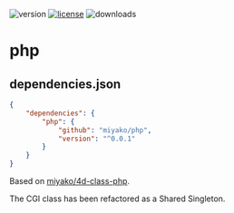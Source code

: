 ![version](https://img.shields.io/badge/version-20%20R6%2B-E23089)
[![license](https://img.shields.io/github/license/miyako/php)](LICENSE)
![downloads](https://img.shields.io/github/downloads/miyako/php/total)

# php

## dependencies.json

```json
{
	"dependencies": {
		"php": {
			"github": "miyako/php",
			"version": "^0.0.1"
		}
	}
}
```

Based on [miyako/4d-class-php](https://github.com/miyako/4d-class-php).

The CGI class has been refactored as a Shared Singleton.

